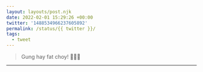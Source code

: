 ```yaml
---
layout: layouts/post.njk
date: 2022-02-01 15:29:26 +00:00
twitter: '1488534966237605892'
permalink: /status/{{ twitter }}/
tags: 
  - tweet
---
```


> Gung hay fat choy! 🐯🧧🍊

---
